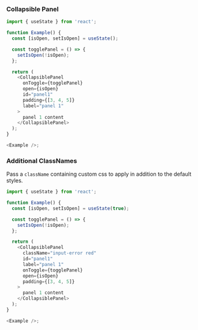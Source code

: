 ### Collapsible Panel

```js
import { useState } from 'react';

function Example() {
  const [isOpen, setIsOpen] = useState();

  const togglePanel = () => {
    setIsOpen(!isOpen);
  };

  return (
    <CollapsiblePanel
      onToggle={togglePanel}
      open={isOpen}
      id="panel1"
      padding={[3, 4, 5]}
      label="panel 1"
    >
      panel 1 content
    </CollapsiblePanel>
  );
}

<Example />;
```

### Additional ClassNames

Pass a `className` containing custom css to apply in addition to the default styles.

```js
import { useState } from 'react';

function Example() {
  const [isOpen, setIsOpen] = useState(true);

  const togglePanel = () => {
    setIsOpen(!isOpen);
  };

  return (
    <CollapsiblePanel
      className="input-error red"
      id="panel1"
      label="panel 1"
      onToggle={togglePanel}
      open={isOpen}
      padding={[3, 4, 5]}
    >
      panel 1 content
    </CollapsiblePanel>
  );
}

<Example />;
```
